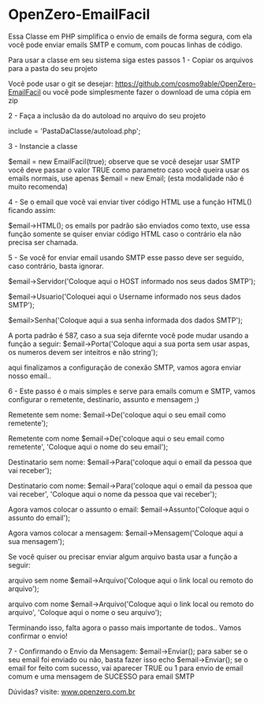 # OpenZero-EmailFacil
Essa Classe em PHP simplifica o envio de emails de forma segura, com ela você pode enviar emails SMTP e comum,
com poucas linhas de código.


Para usar a classe em seu sistema siga estes passos
1 - Copiar os arquivos para a pasta do seu projeto

Você pode usar o git se desejar: https://github.com/cosmo9able/OpenZero-EmailFacil
ou você pode simplesmente fazer o download de uma cópia em zip




2 - Faça a inclusão da do autoload no arquivo do seu projeto

include = 'PastaDaClasse/autoload.php';



3 - Instancie a classe

$email = new EmailFacil(true);
observe que se você desejar usar SMTP você deve passar o valor TRUE como parametro
caso você queira usar os emails normais, use apenas $email = new Email; (esta modalidade não é muito recomenda)


4 - Se o email que você vai enviar tiver código HTML use a função HTML() ficando assim:

$email->HTML();
os emails por padrão são enviados como texto, use essa função somente se quiser enviar código HTML
caso o contrário ela não precisa ser chamada.


5 - Se você for enviar email usando SMTP esse passo deve ser seguido, caso contrário, basta ignorar.

$email->Servidor('Coloque aqui o HOST informado nos seus dados SMTP');

$email->Usuario('Coloquei aqui o Username informado nos seus dados SMTP');

$email>Senha('Coloque aqui a sua senha informada dos dados SMTP');

A porta padrão é 587, caso a sua seja difernte você pode mudar usando a função a seguir:
$email->Porta('Coloque aqui a sua porta sem usar aspas, os numeros devem ser inteitros e não string');

aqui finalizamos a configuração de conexão SMTP, vamos agora enviar nosso email..



6 - Este passo é o mais simples e serve para emails comum e SMTP, vamos configurar o remetente, destinario, assunto e mensagem ;)

Remetente sem nome:
$email->De('coloque aqui o seu email como remetente');

Remetente com nome
$email->De('coloque aqui o seu email como remetente', 'Coloque aqui o nome do seu email');



Destinatario sem nome:
$email->Para('coloque aqui o email da pessoa que vai receber');

Destinatario com nome:
$email->Para('coloque aqui o email da pessoa que vai receber', 'Coloque aqui o nome da pessoa que vai receber');

Agora vamos colocar o assunto o email:
$email->Assunto('Coloque aqui o assunto do email');

Agora vamos colocar a mensagem:
$email->Mensagem('Coloque aqui a sua mensagem');

Se você quiser ou precisar enviar algum arquivo basta usar a função a seguir:

arquivo sem nome
$email->Arquivo('Coloque aqui o link local ou remoto do arquivo');

arquivo com nome
$email->Arquivo('Coloque aqui o link local ou remoto do arquivo', 'Coloque aqui o nome o seu arquivo');

Terminando isso, falta agora o passo mais importante de todos.. Vamos confirmar o envio!

7 - Confirmando o Envio da Mensagem:
$email->Enviar();
para saber se o seu email foi enviado ou não, basta fazer isso echo $email->Enviar();
se o email for feito com sucesso, vai aparecer TRUE ou 1 para envio de email comum e uma mensagem de SUCESSO para email SMTP

Dúvidas? visite: www.openzero.com.br
